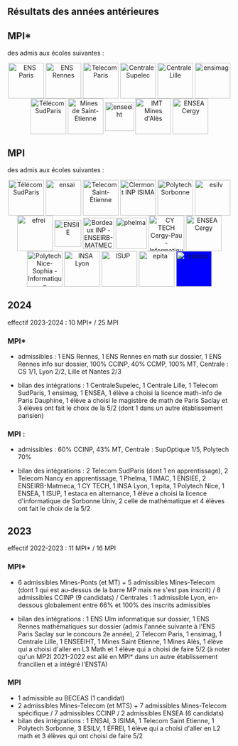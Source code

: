 Résultats des années antérieures
--

## MPI\*
  des admis aux écoles suivantes :
  <p style="text-align: center;">
  <img
  src="https://www.ens.psl.eu/sites/default/files/inline-images/logo.jpg"
  alt="ENS Paris" height="80" style="vertical-align: middle;" />
  <img
  src="https://edu.ens-rennes.fr/pluginfile.php/1/core_admin/logocompact/300x300/1647609317/ENS%20Rennes%20%281%29.png"
  alt="ENS Rennes" height="80" style="vertical-align: middle;" />
      <img src="https://www.fondation-mines-telecom.org/wp-content/uploads/2019/06/Logo-T%C3%A9l%C3%A9com-Paris-IP-Paris.png" alt="Telecom Paris" height="80" style="vertical-align: middle;" />
  <img
  src="https://www.centralesupelec.fr/sites/all/themes/cs_theme/medias/common/images/intro/logo.png"
  alt="CentraleSupelec" height="80" style="vertical-align: middle;" />
<img src="https://centralelille.fr/wp-content/uploads/2019/07/Centrale-Lille.png" alt="Centrale Lille" height="80" style="vertical-align: middle;" />
    <img src="https://ensimag.grenoble-inp.fr/uas/alias2/LOGO/Grenoble+INP+-+Ensimag+%28couleur%2C+RVB%2C+120px%29.png" alt="ensimag" height="80" style="vertical-align: middle;" />
  <img
  src="https://upload.wikimedia.org/wikipedia/fr/thumb/1/1d/Logo_T%C3%A9l%C3%A9com_SudParis.svg/383px-Logo_T%C3%A9l%C3%A9com_SudParis.svg.png?20200526100253"
  alt="Télécom SudParis" height="80" style="vertical-align: middle;" />
    <img
  src="https://www.fondation-mines-telecom.org/wp-content/uploads/2018/10/Mines_Saint_Etienne_IMT_RVB-300x300.png"
  alt="Mines de Saint-Etienne" height="80" style="vertical-align:
  middle;" />
  <img
  src="https://www.enseeiht.fr/error/resources/img/logo-enseeiht.png" alt="enseeiht" height="65" style="vertical-align:
  middle;" />
      <img
  src="https://www.imt-mines-ales.fr/themes/custom/boots/assets/images/logo.svg"
  alt="IMT Mines d'Alès" height="80" style="vertical-align:
  middle;" />
  <img
  src="https://www.ensea.fr/themes/project/assets/img/svg/ENSEA.svg"
  alt="ENSEA Cergy" height="80" style="vertical-align: middle;" />

</p>

## MPI

 des admis aux écoles suivantes :
  <p style="text-align: center;">
  <img
  src="https://upload.wikimedia.org/wikipedia/fr/thumb/1/1d/Logo_T%C3%A9l%C3%A9com_SudParis.svg/383px-Logo_T%C3%A9l%C3%A9com_SudParis.svg.png?20200526100253"
  alt="Télécom SudParis" height="80" style="vertical-align: middle;" />
      <img
  src="https://ensai.fr/wp-content/themes/ensai/ensai_img/logo.png"
  alt="ensai" height="80" style="vertical-align: middle;" />
        <img
  src="https://www.telecom-st-etienne.fr/core/views/29e7396b6b/asset/images/logo.svg"
  alt="Telecom Saint-Étienne" height="80" style="vertical-align: middle;" />
      <img
    src="https://www.clermont-auvergne-inp.fr/wp-content/uploads/2021/12/logo_isima.png"
    alt="Clermont INP ISIMA" height="80" style="vertical-align: middle;" />
      <img src="https://sciences.sorbonne-universite.fr/sites/default/files/media/2020-03/Logo_Polytech_Sorbonne_1920x660.png" alt="Polytech Sorbonne" height="80" style="vertical-align: middle;" />
      <img src="https://www.esilv.fr/ecole-ingenieur/wp-content/uploads/2020/09/logo-esilv-ecole-ingenieur.png" alt="esilv" height="80" style="vertical-align: middle;" />
      <img src="https://www.efrei.fr/wp-content/uploads/2022/02/LOGO_EFREI-PRINT_EFREI-WEB-450x147.png" alt="efrei" height="80" style="vertical-align: middle;" />
<img
  src="https://www.ensiie.fr/themes/custom/ensiie/logo.svg"
  alt="ENSIIE" height="60" style="vertical-align: middle;" />
  <img
  src="https://enseirb-matmeca.bordeaux-inp.fr/sites/default/files/upload/Logos/2021/logo_em.svg" alt="Bordeaux INP - ENSEIRB-MATMECA Télecom." height="70" style="vertical-align: middle;" />
<img
  src="https://phelma.grenoble-inp.fr/uas/alias22/LOGO/Grenoble+INP+-+Phelma+%28couleur%2C+RVB%2C+120px%29.png" alt="phelma"
 height="70" style="vertical-align: middle;" />
<img
  src="https://cytech.cyu.fr/uas/CYTech/LOGO_COULEUR/CY-Tech_coul.png"
  alt="CY TECH Cergy-Pau - Informatique" height="80"
  style="vertical-align: middle;" />
  <img
  src="https://www.ensea.fr/themes/project/assets/img/svg/ENSEA.svg"
  alt="ENSEA Cergy" height="80" style="vertical-align: middle;" />
  <img
  src="https://www.telecom-valley.fr/wp-content/uploads/2023/04/Polytech-Nice-Sophia_annuaire.jpg"
  alt="Polytech Nice-Sophia - Informatique" height="80"
  style="vertical-align: middle;" />
  <img
  src="https://www.insa-lyon.fr/sites/all/themes/insa/logo.png"
  alt="INSA Lyon" height="80"
  style="vertical-align: middle;" />
  <img
  src="https://isup.sorbonne-universite.fr/sites/default/files/styles/930xauto/public/media/2021-04/logo-ISUP.png"
  alt="ISUP" height="80"
  style="vertical-align: middle;" />
  <img
  src="https://www.epita.fr/wp-content/themes/epita-refonte-theme/assets/images/logo-epita.svg" alt="epita" height="80"
  style="vertical-align: middle;" />
  <img
  src="https://www.estaca.fr/wp-content/themes/estaca/dist/images/logo-estaca_225f1778.svg"
  alt="estaca" height="80" style="vertical-align: middle;background-color:blue" />
  </p>


## 2024

effectif 2023-2024 : 10 MPI* / 25 MPI

### MPI\*

* admissibles : 1 ENS Rennes, 1 ENS Rennes en math sur dossier, 1
    ENS Rennes info sur dossier, 100%
    CCINP, 40% CCMP, 100% MT, Centrale : CS 1/1, Lyon 2/2, Lille et
    Nantes 2/3

* bilan des intégrations : 1 CentraleSupelec,  1 Centrale Lille, 1
  Telecom SudParis, 1 ensimag, 1 ENSEA, 1 élève a choisi la
  licence math-info de Paris Dauphine, 1 élève a choisi le magistère
  de math de Paris Saclay et 3 élèves ont fait le choix de la 5/2
  (dont 1 dans un autre établissement parisien)

### MPI :

* admissibles : 60% CCINP, 43% MT, Centrale : SupOptique 1/5,
    Polytech 70%

* bilan des intégrations : 2 Telecom SudParis (dont 1 en
  apprentissage), 2 Telecom Nancy en 
  apprentissage, 1 Phelma, 1 IMAC, 1
  ENSIEE, 2 ENSEIRB-Matmeca, 1 CY TECH, 1 INSA Lyon, 1 epita, 1
  Polytech Nice, 1 ENSEA, 1 ISUP, 1 estaca en alternance, 1 élève a
  choisi la licence d'informatique de Sorbonne Univ, 2 celle de
  mathématique et 4 élèves ont fait le choix de la 5/2


## 2023

effectif 2022-2023 : 11 MPI* / 16 MPI

### MPI\*

* 6 admissibles Mines-Ponts (et MT) + 5 admissibles
    Mines-Telecom (dont 1 qui est au-dessus de la barre MP mais ne s'est
   pas inscrit) / 8 admissibles CCINP (9 candidats) / Centrales : 1
   admissible Lyon, en-dessous globalement entre 66% et 100% des
   inscrits admissibles
   
* bilan des intégrations : 1 ENS Ulm informatique sur dossier, 1
    ENS Rennes mathématiques sur dossier (admis l'année suivante
    à l'ENS Paris Saclay sur le concours 2e année), 2 Telecom Paris, 1 ensimag,
    1 Centrale Lille, 1 ENSEEIHT, 1 Mines Saint Etienne, 1 Mines Alès,
    1 élève qui a choisi d'aller en L3 Math et 1 élève qui a choisi de
    faire 5/2 (à noter qu'un MP2I 2021-2022 est allé en MPI\* dans un
    autre établissement francilien et a intégré l'ENSTA)

### MPI

* 1 admissible au BECEAS (1 candidat)
* 2 admissibles Mines-Telecom (et MTS) + 7 admissibles
    Mines-Telecom spécifique / 7 admissibles CCINP / 2 admissibles ENSEA
   (6 candidats)
* bilan des intégrations : 1 ENSAI, 3 ISIMA, 1 Telecom Saint
   Etienne, 1 Polytech Sorbonne, 3 ESILV, 1 EFREI, 1 élève qui a
   choisi d'aller en L2 math et 3 élèves qui ont choisi de faire 5/2
